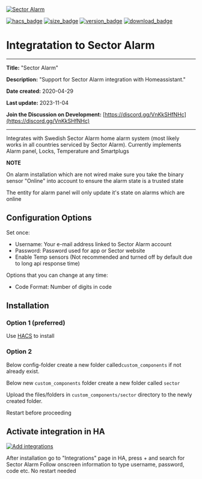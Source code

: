 [![Sector Alarm](https://github.com/gjohansson-ST/sector/blob/master/logos/logo.png)](https://www.sectoralarm.se/)

[![hacs_badge](https://img.shields.io/badge/HACS-Default-orange.svg?style=for-the-badge&cacheSeconds=3600)](https://github.com/hacs/integration)
[![size_badge](https://img.shields.io/github/repo-size/gjohansson-ST/sector?style=for-the-badge&cacheSeconds=3600)](https://github.com/gjohansson-ST/sector)
[![version_badge](https://img.shields.io/github/v/release/gjohansson-ST/sector?label=Latest%20release&style=for-the-badge&cacheSeconds=3600)](https://github.com/gjohansson-ST/sector/releases/latest)
[![download_badge](https://img.shields.io/github/downloads/gjohansson-ST/sector/total?style=for-the-badge&cacheSeconds=3600)](https://github.com/gjohansson-ST/sector/releases/latest)


# Integratation to Sector Alarm
---
**Title:** "Sector Alarm"

**Description:** "Support for Sector Alarm integration with Homeassistant."

**Date created:** 2020-04-29

**Last update:** 2023-11-04

**Join the Discussion on Development:** [https://discord.gg/VnKkSHfNHc](https://discord.gg/VnKkSHfNHc)

---

Integrates with Swedish Sector Alarm home alarm system (most likely works in all countries serviced by Sector Alarm).
Currently implements Alarm panel, Locks, Temperature and Smartplugs

**NOTE**

On alarm installation which are not wired make sure you take the binary sensor "Online" into account to ensure the alarm state is a trusted state

The entity for alarm panel will only update it's state on alarms which are online

## Configuration Options

Set once:

- Username: Your e-mail address linked to Sector Alarm account
- Password: Password used for app or Sector website
- Enable Temp sensors (Not recommended and turned off by default due to long api response time)

Options that you can change at any time:

- Code Format: Number of digits in code

## Installation

### Option 1 (preferred)

Use [HACS](https://hacs.xyz/) to install

### Option 2

Below config-folder create a new folder called`custom_components` if not already exist.

Below new `custom_components` folder create a new folder called `sector`

Upload the files/folders in `custom_components/sector` directory to the newly created folder.

Restart before proceeding

## Activate integration in HA

[![Add integrations](https://my.home-assistant.io/badges/config_flow_start.svg)](https://my.home-assistant.io/redirect/config_flow_start?domain=internaltest1)

After installation go to "Integrations" page in HA, press + and search for Sector Alarm
Follow onscreen information to type username, password, code etc.
No restart needed
